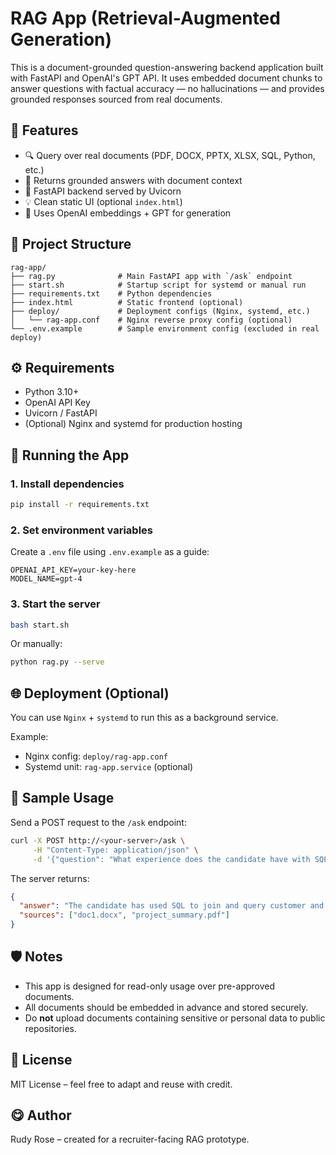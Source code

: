 # RAG App (Retrieval-Augmented Generation)

This is a document-grounded question-answering backend application built with FastAPI and OpenAI's GPT API. It uses embedded document chunks to answer questions with factual accuracy — no hallucinations — and provides grounded responses sourced from real documents.

## 📌 Features

* 🔍 Query over real documents (PDF, DOCX, PPTX, XLSX, SQL, Python, etc.)
* 📄 Returns grounded answers with document context
* 🚀 FastAPI backend served by Uvicorn
* 💡 Clean static UI (optional `index.html`)
* 🧠 Uses OpenAI embeddings + GPT for generation

## 📂 Project Structure

```
rag-app/
├── rag.py              # Main FastAPI app with `/ask` endpoint
├── start.sh            # Startup script for systemd or manual run
├── requirements.txt    # Python dependencies
├── index.html          # Static frontend (optional)
├── deploy/             # Deployment configs (Nginx, systemd, etc.)
│   └── rag-app.conf    # Nginx reverse proxy config (optional)
└── .env.example        # Sample environment config (excluded in real deploy)
```

## ⚙️ Requirements

* Python 3.10+
* OpenAI API Key
* Uvicorn / FastAPI
* (Optional) Nginx and systemd for production hosting

## 🚀 Running the App

### 1. Install dependencies

```bash
pip install -r requirements.txt
```

### 2. Set environment variables

Create a `.env` file using `.env.example` as a guide:

```env
OPENAI_API_KEY=your-key-here
MODEL_NAME=gpt-4
```

### 3. Start the server

```bash
bash start.sh
```

Or manually:

```bash
python rag.py --serve
```

## 🌐 Deployment (Optional)

You can use `Nginx` + `systemd` to run this as a background service.

Example:

* Nginx config: `deploy/rag-app.conf`
* Systemd unit: `rag-app.service` (optional)

## 🧪 Sample Usage

Send a POST request to the `/ask` endpoint:

```bash
curl -X POST http://<your-server>/ask \
     -H "Content-Type: application/json" \
     -d '{"question": "What experience does the candidate have with SQL?"}'
```

The server returns:

```json
{
  "answer": "The candidate has used SQL to join and query customer and transaction tables in multiple academic and professional settings...",
  "sources": ["doc1.docx", "project_summary.pdf"]
}
```

## 🛡️ Notes

* This app is designed for read-only usage over pre-approved documents.
* All documents should be embedded in advance and stored securely.
* Do **not** upload documents containing sensitive or personal data to public repositories.

## 🗾️ License

MIT License – feel free to adapt and reuse with credit.

## 😋 Author

Rudy Rose – created for a recruiter-facing RAG prototype.
